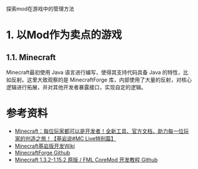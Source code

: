 探索mod在游戏中的管理方法

# 1. 以Mod作为卖点的游戏
## 1.1. Minecraft
Minecraft最初使用 Java 语言进行编写，使得其支持代码具备 Java 的特性，比如反射。这里大致观察的是 MinecraftForge 库，内部使用了大量的反射，对核心逻辑进行拓展，并对其他开发者暴露接口，实现自定的逻辑。

# 参考资料
- [Minecraft：每位玩家都可以是开发者！全新工具、官方文档，助力每一位玩家的创造之旅！【基岩说#MC Live特别篇】](https://www.bilibili.com/video/BV1jQ4y1z7FB)
- [Minecraft基岩版开发Wiki](https://wiki.bedev.cn/page/Minecraft%E5%9F%BA%E5%B2%A9%E7%89%88%E5%BC%80%E5%8F%91Wiki)
- [MinecraftForge Github](https://github1s.com/MinecraftForge/MinecraftForge/tree/1.12.x)
- [Minecraft 1.3.2-1.15.2 原版 / FML CoreMod 开发教程 Github](https://github.com/xfl03/CoreModTutor)